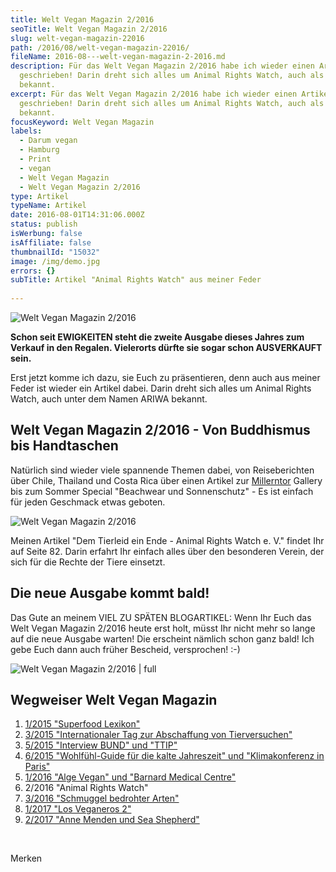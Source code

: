 ```yaml
---
title: Welt Vegan Magazin 2/2016
seoTitle: Welt Vegan Magazin 2/2016
slug: welt-vegan-magazin-22016
path: /2016/08/welt-vegan-magazin-22016/
fileName: 2016-08---welt-vegan-magazin-2-2016.md
description: Für das Welt Vegan Magazin 2/2016 habe ich wieder einen Artikel
  geschrieben! Darin dreht sich alles um Animal Rights Watch, auch als ARIWA
  bekannt.
excerpt: Für das Welt Vegan Magazin 2/2016 habe ich wieder einen Artikel
  geschrieben! Darin dreht sich alles um Animal Rights Watch, auch als ARIWA
  bekannt.
focusKeyword: Welt Vegan Magazin
labels:
  - Darum vegan
  - Hamburg
  - Print
  - vegan
  - Welt Vegan Magazin
  - Welt Vegan Magazin 2/2016
type: Artikel
typeName: Artikel
date: 2016-08-01T14:31:06.000Z
status: publish
isWerbung: false
isAffiliate: false
thumbnailId: "15032"
image: /img/demo.jpg
errors: {}
subTitle: Artikel "Animal Rights Watch" aus meiner Feder
  
---
```


![Welt Vegan Magazin 2/2016](http://cardamonchai.com/wp-content/uploads/2016/08/28591726992_c4a8c4ca23_z.jpg "Liest sich auf dem Balkon besonders gut")

**Schon seit EWIGKEITEN steht die zweite Ausgabe dieses Jahres zum Verkauf in
den Regalen. Vielerorts dürfte sie sogar schon AUSVERKAUFT sein.**

Erst jetzt komme ich dazu, sie Euch zu präsentieren, denn auch aus meiner Feder
ist wieder ein Artikel dabei. Darin dreht sich alles um Animal Rights Watch,
auch unter dem Namen ARIWA bekannt.

## Welt Vegan Magazin 2/2016 - Von Buddhismus bis Handtaschen

Natürlich sind wieder viele spannende Themen dabei, von Reiseberichten über
Chile, Thailand und Costa Rica über einen Artikel zur
[Millerntor](/2016/05/millerntor-stadion-hamburg/) Gallery bis zum Sommer
Special "Beachwear und Sonnenschutz" - Es ist einfach für jeden Geschmack etwas
geboten.

![Welt Vegan Magazin 2/2016](http://cardamonchai.com/wp-content/uploads/2016/08/28620050181_611a171ebd_z-640x427.jpg "Dem Tierleid ein Ende")

Meinen Artikel "Dem Tierleid ein Ende - Animal Rights Watch e. V." findet Ihr
auf Seite 82. Darin erfahrt Ihr einfach alles über den besonderen Verein, der
sich für die Rechte der Tiere einsetzt.

## Die neue Ausgabe kommt bald!

Das Gute an meinem VIEL ZU SPÄTEN BLOGARTIKEL: Wenn Ihr Euch das Welt Vegan
Magazin 2/2016 heute erst holt, müsst Ihr nicht mehr so lange auf die neue
Ausgabe warten! Die erscheint nämlich schon ganz bald! Ich gebe Euch dann auch
früher Bescheid, versprochen! :-)

![Welt Vegan Magazin 2/2016 | full](http://cardamonchai.com/wp-content/uploads/2016/08/28081988863_e64e933eab_z.jpg "Mein Artikel dreht sich um ARIWA")

## Wegweiser Welt Vegan Magazin

1.  [1/2015 "Superfood Lexikon"](/2015/04/mein-erster-artikel-im-welt-vegan-magazin/)
1.  [3/2015 "Internationaler Tag zur Abschaffung von Tierversuchen"](/2015/05/das-neue-welt-vegan-magazin-ist-da/)
1.  [5/2015 "Interview BUND" und "TTIP"](/2015/10/die-fuenfte-ausgabe-vom-welt-vegan-magazin-ist-da/)
1.  [6/2015 "Wohlfühl-Guide für die kalte Jahreszeit" und "Klimakonferenz in Paris"](/2015/12/die-sechste-ausgabe-vom-welt-vegan-magazin-ist-da/)
1.  [1/2016 "Alge Vegan" und "Barnard Medical Centre"](/2016/03/welt-vegan-magazin-die-ausgabe-12016-ist-da/)
1.  2/2016 "Animal Rights Watch"
1.  [3/2016 "Schmuggel bedrohter Arten"](/2016/09/thomas-d-im-welt-vegan-magazin/)
1.  [1/2017 "Los Veganeros 2"](/2017/03/los-veganeros-welt-vegan-magazin-1-2017/)
1.  [2/2017 "Anne Menden und Sea Shepherd"](/2017/06/welt-vegan-magazin-2-2017-anne-menden/)

&nbsp;

Merken

  